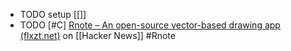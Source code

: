- TODO setup [[]]
- TODO [#C] [Rnote – An open-source vector-based drawing app (flxzt.net)](https://news.ycombinator.com/item?id=39671212) on [[Hacker News]] #Rnote